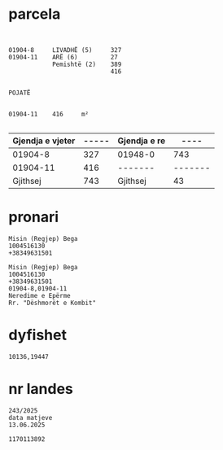 # parcela

```


01904-8		LIVADHË (5) 	327
01904-11	ARË (6)	        27
		    Pemishtë (2)	389
                            416


POJATË


01904-11	416	    m²


```

| Gjendja e vjeter | ----- | Gjendja e re | ---- |
| --------------- | --------------- | --------------- | --------------- |
| 01904-8 | 327 | 01948-0 | 743 |
| 01904-11 | 416 | ------- | ------- |
| Gjithsej | 743 | Gjithsej | 43 |




# pronari

```
Misin (Regjep) Bega
1004516130
+38349631501

Misin (Regjep) Bega
1004516130
+38349631501
01904-8,01904-11
Neredime e Epërme
Rr. "Dëshmorët e Kombit"

```

# dyfishet

```
10136,19447

```


# nr landes
```
243/2025
data matjeve
13.06.2025

1170113892


```
